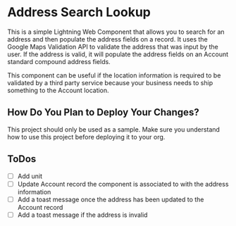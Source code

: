 # Address Search Lookup

This is a simple Lightning Web Component that allows you to search for an address and then populate the address fields on a record. It uses the Google Maps Validation API to validate the address that was input by the user. If the address is valid, it will populate the address fields on an Account standard compound address fields.

This component can be useful if the location information is required to be validated by a third party service because your business needs to ship something to the Account location.

## How Do You Plan to Deploy Your Changes?

This project should only be used as a sample. Make sure you understand how to use this project before deploying it to your org.

## ToDos

- [ ] Add unit
- [ ] Update Account record the component is associated to with the address information
- [ ] Add a toast message once the address has been updated to the Account record
- [ ] Add a toast message if the address is invalid
